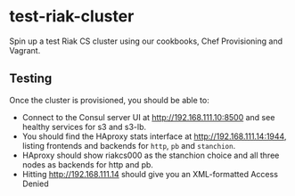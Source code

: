 # test-riak-cluster

Spin up a test Riak CS cluster using our cookbooks, Chef Provisioning and Vagrant.

## Testing

Once the cluster is provisioned, you should be able to:

* Connect to the Consul server UI at http://192.168.111.10:8500 and see healthy
    services for s3 and s3-lb.
* You should find the HAproxy stats interface at http://192.168.111.14:1944,
    listing frontends and backends for `http`, `pb` and `stanchion`.
* HAproxy should show riakcs000 as the stanchion choice and all three nodes
    as backends for http and pb.
* Hitting http://192.168.111.14 should give you an XML-formatted Access Denied